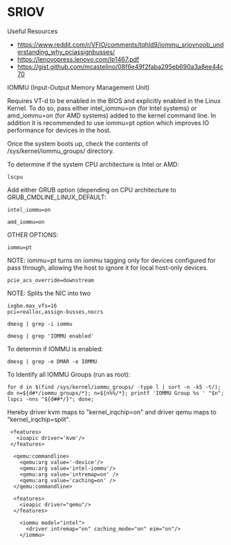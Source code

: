 # SRIOV

Useful Resources
- https://www.reddit.com/r/VFIO/comments/tqhld9/iommu_sriovnoob_understanding_why_pciassignbusses/
- https://lenovopress.lenovo.com/lp1467.pdf
- https://gist.github.com/mcastelino/08f6e49f2faba295eb690a3a8ee44c70

IOMMU (Input-Output Memory Management Unit)

Requires VT-d to be enabled in the BIOS and explicitly enabled in the Linux Kernel. To do so, pass either intel_iommu=on (for Intel systems) or amd_iommu=on (for AMD systems) added to the kernel command line. In addition it is recommended to use iommu=pt option which improves IO performance for devices in the host.

Once the system boots up, check the contents of /sys/kernel/iommu_groups/ directory. 


To determine if the system CPU architecture is Intel or AMD:

```
lscpu
```

Add either GRUB option (depending on CPU architecture to GRUB_CMDLINE_LINUX_DEFAULT:

```
intel_iommu=on  
```
```
amd_iommu=on
```

OTHER OPTIONS:

```
iommu=pt
```
NOTE: iommu=pt turns on iommu tagging only for devices configured for pass through, allowing the host to ignore it for local host-only devices. 

```
pcie_acs_override=downstream
```
NOTE: Splits the NIC into two

```
ixgbe.max_vfs=16 
pci=realloc,assign-busses,nocrs
```

```
dmesg | grep -i iommu
```

```
dmesg | grep 'IOMMU enabled'
```

To determin if IOMMU is enabled:

```
dmesg | grep -e DMAR -e IOMMU
```


To Identify all IOMMU Groups (run as root):
```
for d in $(find /sys/kernel/iommu_groups/ -type l | sort -n -k5 -t/); do n=${d#*/iommu_groups/*}; n=${n%%/*}; printf 'IOMMU Group %s ' "$n"; lspci -nns "${d##*/}"; done;
```

Hereby driver kvm maps to "kernel_irqchip=on" and driver qemu maps to "kernel_irqchip=split".

```
 <features>
   <ioapic driver='kvm'/>
 </features>
```
```
  <qemu:commandline>
    <qemu:arg value='-device'/>
    <qemu:arg value='intel-iommu'/>
    <qemu:arg value='intremap=on' />
    <qemu:arg value='caching=on' />
  </qemu:commandline>
```

```
  <features>
    <ioapic driver="qemu"/>
  </features>
```
```
    <iommu model="intel">
      <driver intremap="on" caching_mode="on" eim="on"/>
    </iommu>
```
